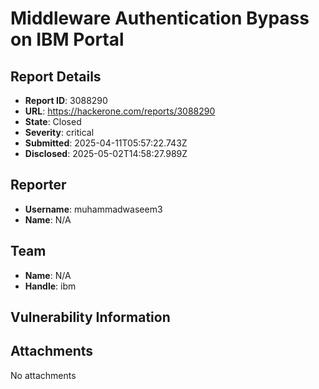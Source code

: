 # Middleware Authentication Bypass on IBM Portal

## Report Details
- **Report ID**: 3088290
- **URL**: https://hackerone.com/reports/3088290
- **State**: Closed
- **Severity**: critical
- **Submitted**: 2025-04-11T05:57:22.743Z
- **Disclosed**: 2025-05-02T14:58:27.989Z

## Reporter
- **Username**: muhammadwaseem3
- **Name**: N/A

## Team
- **Name**: N/A
- **Handle**: ibm

## Vulnerability Information


## Attachments
No attachments
